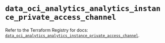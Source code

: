 # `data_oci_analytics_analytics_instance_private_access_channel`

Refer to the Terraform Registry for docs: [`data_oci_analytics_analytics_instance_private_access_channel`](https://registry.terraform.io/providers/hashicorp/oci/7.19.0/docs/data-sources/analytics_analytics_instance_private_access_channel).
